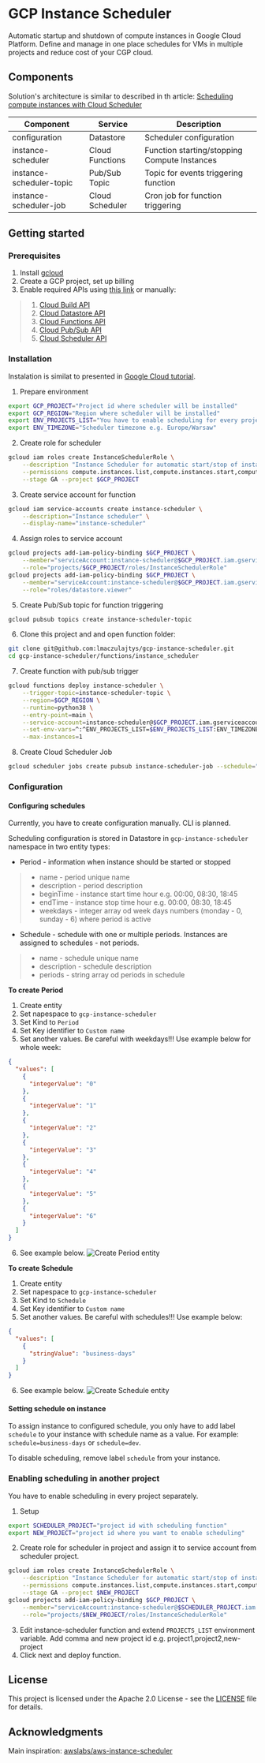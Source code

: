 # GCP Instance Scheduler
Automatic startup and shutdown of compute instances in Google Cloud Platform. Define and manage in one place schedules for VMs in multiple projects and reduce cost of your CGP cloud.

## Components

Solution's architecture is similar to described in th article: [Scheduling compute instances with Cloud Scheduler](https://cloud.google.com/scheduler/docs/start-and-stop-compute-engine-instances-on-a-schedule/)

| Component                | Service         | Description                                  |
| ------------------------ | --------------- | -------------------------------------------- |
| configuration            | Datastore       | Scheduler configuration                      |
| instance-scheduler       | Cloud Functions | Function starting/stopping Compute Instances |
| instance-scheduler-topic | Pub/Sub Topic   | Topic for events triggering function         |
| instance-scheduler-job   | Cloud Scheduler | Cron job for function triggering             |

## Getting started

### Prerequisites

1. Install [gcloud](https://cloud.google.com/sdk)
1. Create a GCP project, set up billing
1. Enable required APIs using [this link](https://console.cloud.google.com/flows/enableapi?apiid=cloudbuild.googleapis.com,datastore.googleapis.com,cloudfunctions.googleapis.com,pubsub.googleapis.com,cloudscheduler.googleapis.com) or manually:
> 1. [Cloud Build API](https://console.cloud.google.com/apis/library/cloudbuild.googleapis.com)
> 1. [Cloud Datastore API](https://console.cloud.google.com/apis/library/datastore.googleapis.com)
> 1. [Cloud Functions API](https://console.cloud.google.com/apis/library/cloudfunctions.googleapis.com)
> 1. [Cloud Pub/Sub API](https://console.cloud.google.com/apis/library/pubsub.googleapis.com)
> 1. [Cloud Scheduler API](https://console.cloud.google.com/apis/library/cloudscheduler.googleapis.com)

### Installation
Instalation is similat to presented in [Google Cloud tutorial](https://cloud.google.com/scheduler/docs/start-and-stop-compute-engine-instances-on-a-schedule/).

1. Prepare environment
```sh
export GCP_PROJECT="Project id where scheduler will be installed"
export GCP_REGION="Region where scheduler will be installed"
export ENV_PROJECTS_LIST="You have to enable scheduling for every project separately. Set comma separated projects list with scheduling enabled e.g. project1,project2,project3"
export ENV_TIMEZONE="Scheduler timezone e.g. Europe/Warsaw"
```
2. Create role for scheduler
```sh
gcloud iam roles create InstanceSchedulerRole \
    --description "Instance Scheduler for automatic start/stop of instances" \
    --permissions compute.instances.list,compute.instances.start,compute.instances.stop \
    --stage GA --project $GCP_PROJECT
```
3. Create service account for function
```sh
gcloud iam service-accounts create instance-scheduler \
    --description="Instance scheduler" \
    --display-name="instance-scheduler"
```
4. Assign roles to service account
```sh
gcloud projects add-iam-policy-binding $GCP_PROJECT \
    --member="serviceAccount:instance-scheduler@$GCP_PROJECT.iam.gserviceaccount.com" \
    --role="projects/$GCP_PROJECT/roles/InstanceSchedulerRole"
gcloud projects add-iam-policy-binding $GCP_PROJECT \
    --member="serviceAccount:instance-scheduler@$GCP_PROJECT.iam.gserviceaccount.com" \
    --role="roles/datastore.viewer"
```
5. Create Pub/Sub topic for function triggering
```sh
gcloud pubsub topics create instance-scheduler-topic
```
6. Clone this project and and open function folder:
```sh
git clone git@github.com:lmaczulajtys/gcp-instance-scheduler.git
cd gcp-instance-scheduler/functions/instance_scheduler
```
7. Create function with pub/sub trigger
```sh
gcloud functions deploy instance-scheduler \
    --trigger-topic=instance-scheduler-topic \
    --region=$GCP_REGION \
    --runtime=python38 \
    --entry-point=main \
    --service-account=instance-scheduler@$GCP_PROJECT.iam.gserviceaccount.com \
    --set-env-vars=^:^ENV_PROJECTS_LIST=$ENV_PROJECTS_LIST:ENV_TIMEZONE=$ENV_TIMEZONE \
    --max-instances=1
``` 
8. Create Cloud Scheduler Job
```sh
gcloud scheduler jobs create pubsub instance-scheduler-job --schedule="*/5 * * * *" --topic=instance-scheduler-topic --message-body=run
```
### Configuration

#### Configuring schedules
Currently, you have to create configuration manually. CLI is planned.

Scheduling configuration is stored in Datastore in `gcp-instance-scheduler` namespace in two entity types:
* Period - information when instance should be started or stopped
> * name - period unique name
> * description - period description
> * beginTime - instance start time hour e.g. 00:00, 08:30, 18:45
> * endTime - instance stop time hour e.g. 00:00, 08:30, 18:45
> * weekdays - integer array od week days numbers (monday - 0, sunday - 6) where period is active
* Schedule - schedule with one or multiple periods. Instances are assigned to schedules - not periods.
> * name - schedule unique name
> * description - schedule description
> * periods - string array od periods in schedule

**To create Period**

1. Create entity
2. Set napespace to `gcp-instance-scheduler`
3. Set Kind to `Period`
4. Set Key identifier to `Custom name`
5. Set another values. Be careful with weekdays!!! Use example below for whole week:
```json
{
  "values": [
    {
      "integerValue": "0"
    },
    {
      "integerValue": "1"
    },
    {
      "integerValue": "2"
    },
    {
      "integerValue": "3"
    },
    {
      "integerValue": "4"
    },
    {
      "integerValue": "5"
    },
    {
      "integerValue": "6"
    }
  ]
}
```
6. See example below.
![Create Period entity](docs/img/create-period.png)

**To create Schedule**

1. Create entity
2. Set napespace to `gcp-instance-scheduler`
3. Set Kind to `Schedule`
4. Set Key identifier to `Custom name`
5. Set another values. Be careful with schedules!!! Use example below:
```json
{
  "values": [
    {
      "stringValue": "business-days"
    }
  ]
}
```
6. See example below.
![Create Schedule entity](docs/img/create-schedule.png)

#### Setting schedule on instance
To assign instance to configured schedule, you only have to add label `schedule` to your instance with schedule name as a value. For example: `schedule=business-days` or `schedule=dev`.

To disable scheduling, remove label `schedule` from your instance.

### Enabling scheduling in another project
You have to enable scheduling in every project separately.

1. Setup
```sh
export SCHEDULER_PROJECT="project id with scheduling function"
export NEW_PROJECT="project id where you want to enable scheduling"
```
2. Create role for scheduler in project and assign it to service account from scheduler project.
```sh
gcloud iam roles create InstanceSchedulerRole \
    --description "Instance Scheduler for automatic start/stop of instances" \
    --permissions compute.instances.list,compute.instances.start,compute.instances.stop \
    --stage GA --project $NEW_PROJECT
gcloud projects add-iam-policy-binding $GCP_PROJECT \
    --member="serviceAccount:instance-scheduler@$SCHEDULER_PROJECT.iam.gserviceaccount.com" \
    --role="projects/$NEW_PROJECT/roles/InstanceSchedulerRole"
```
3. Edit instance-scheduler function and extend `PROJECTS_LIST` environment variable. Add comma and new project id e.g. project1,project2,new-project
4. Click next and deploy function.

## License

This project is licensed under the Apache 2.0 License - see the [LICENSE](LICENSE) file for details.

## Acknowledgments

Main inspiration: [awslabs/aws-instance-scheduler](https://github.com/awslabs/aws-instance-scheduler)
